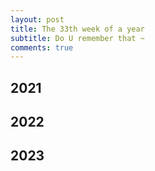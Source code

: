 ```yaml
---
layout: post
title: The 33th week of a year
subtitle: Do U remember that ~
comments: true
---
```





## 2021


## 2022


## 2023
